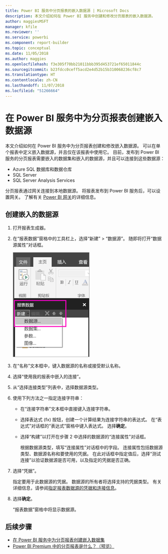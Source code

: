 ```yaml
---
title: Power BI 服务中分页报表的嵌入数据源 | Microsoft Docs
description: 本文介绍如何在 Power BI 服务中创建和修改分页报表的嵌入数据源。
author: maggiesMSFT
manager: kfile
ms.reviewer: ''
ms.service: powerbi
ms.component: report-builder
ms.topic: conceptual
ms.date: 11/05/2018
ms.author: maggies
ms.openlocfilehash: f3e305f70bb21011bbb395d453721ef65011844c
ms.sourcegitcommit: b23fdcc0ceff5acd2e4d52b15b310068236cf8c7
ms.translationtype: HT
ms.contentlocale: zh-CN
ms.lasthandoff: 11/07/2018
ms.locfileid: "51266664"
---
```

# <a name="create-an-embedded-data-source-for-paginated-reports-in-the-power-bi-service"></a>在 Power BI 服务中为分页报表创建嵌入数据源
本文介绍如何在 Power BI 服务中为分页报表创建和修改嵌入数据源。 可以在单个报表中定义嵌入数据源，并且仅在该报表中使用它。 目前，发布到 Power BI 服务的分页报表需要嵌入的数据集和嵌入的数据源，并且可以连接到这些数据源：

- Azure SQL 数据库和数据仓库
- SQL Server
- SQL Server Analysis Services 

分页报表通过网关连接到本地数据源。 将报表发布到 Power BI 服务后，可以设置网关。 了解有关 [Power BI 网关](service-gateway-getting-started.md)的详细信息。 

## <a name="create-an-embedded-data-source"></a>创建嵌入的数据源
  
1. 打开报表生成器。

1. 在“报表数据”窗格中的工具栏上，选择“新建” > “数据源”。 随即将打开“数据源属性”对话框。

    ![新建数据源](media/paginated-reports-embedded-data-source/power-bi-paginated-new-data-source.png)
  
2.  在“名称”文本框中，键入数据源的名称或接受默认名称。  
  
3.  选择“使用我的报表中嵌入的连接”。  
  
1.  从“选择连接类型”列表中，选择数据源类型。 

1.  使用下列方法之一指定连接字符串：  
  
    -   在“连接字符串”文本框中直接键入连接字符串。 
  
    -   选择表达式 (fx) 按钮，创建一个计算结果为连接字符串的表达式。 在“表达式”对话框的“表达式”窗格中键入表达式。 选择**确定**。 
  
    -   选择“构建”以打开在步骤 2 中选择的数据源的“连接属性”对话框。  
  
        根据数据源类型，填写“连接属性”对话框中的字段。 连接属性包括数据源类型、数据源名称和要使用的凭据。 在此对话框中指定值后，选择“测试连接”以验证数据源是否可用，以及指定的凭据是否正确。  
  
4.  选择“凭据”。  
  
     指定要用于此数据源的凭据。 数据源的所有者将选择支持的凭据类型。 有关详细信息，请参阅[指定报表数据源的凭据和连接信息](https://docs.microsoft.com/sql/reporting-services/report-data/specify-credential-and-connection-information-for-report-data-sources)。
  
5.  选择**确定**。  
  
     “报表数据”窗格中将显示数据源。  

## <a name="next-steps"></a>后续步骤

- [在 Power BI 服务中为分页报表创建嵌入数据集](paginated-reports-create-embedded-dataset.md)
- [Power BI Premium 中的分页报表是什么？（预览）](paginated-reports-report-builder-power-bi.md)